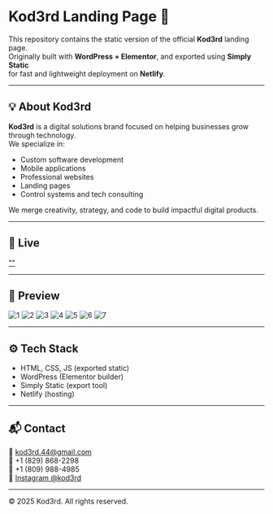 # Kod3rd Landing Page 🚀

This repository contains the static version of the official **Kod3rd** landing page.  
Originally built with **WordPress + Elementor**, and exported using **Simply Static**  
for fast and lightweight deployment on **Netlify**.

---------------

## 💡 About Kod3rd

**Kod3rd** is a digital solutions brand focused on helping businesses grow through technology.  
We specialize in:

- Custom software development
- Mobile applications
- Professional websites
- Landing pages
- Control systems and tech consulting

We merge creativity, strategy, and code to build impactful digital products.

---------------

## 🔗 Live 

[""](http://kod3rd.com/)

---------------

## 📸 Preview


![1](https://github.com/user-attachments/assets/9cd4920e-31d1-4c9e-b5de-d32b4b0ba19f)
![2](https://github.com/user-attachments/assets/40875b92-ab8a-42c8-83ea-98fa612cee7c)
![3](https://github.com/user-attachments/assets/6541ff90-411a-41f9-8d23-a5a5665a02f0)
![4](https://github.com/user-attachments/assets/99e6590d-6bcc-4237-95cb-6ad339f53c5d)
![5](https://github.com/user-attachments/assets/cab1d309-53a8-48bd-b502-e04593ec5ebe)
![6](https://github.com/user-attachments/assets/71a60e59-0709-465a-8b6c-ad2a64bd183e)
![7](https://github.com/user-attachments/assets/53aafaf5-6e8f-426c-8ba4-4d4014d7dacf)


---------------

## ⚙️ Tech Stack

- HTML, CSS, JS (exported static)
- WordPress (Elementor builder)
- Simply Static (export tool)
- Netlify (hosting)

---------------

## 📬 Contact

📧 kod3rd.44@gmail.com  
📱 +1 (829) 868-2298  
📱 +1 (809) 988-4985  
📸 [Instagram @kod3rd](https://instagram.com/kod3rd)

---------------

© 2025 Kod3rd. All rights reserved.
